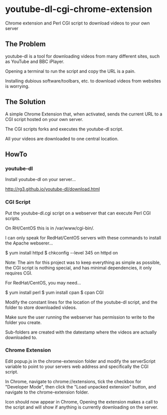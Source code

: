 youtube-dl-cgi-chrome-extension
===============================

Chrome extension and Perl CGI script to download videos to your own server

The Problem
-----------

youtube-dl is a tool for downloading videos from many different sites, such as YouTube and BBC iPlayer.

Opening a terminal to run the script and copy the URL is a pain.

Installing dubious software/toolbars, etc. to download videos from websites is worrying.

The Solution
------------

A simple Chrome Extension that, when activated, sends the current URL to a CGI script hosted on your own server.

The CGI scripts forks and executes the youtube-dl script.

All your videos are downloaded to one central location.


HowTo
-----

### youtube-dl

Install youtube-dl on your server...

http://rg3.github.io/youtube-dl/download.html

### CGI Script

Put the youtube-dl.cgi script on a webserver that can execute Perl CGI scripts.

On RH/CentOS this is in /var/www/cgi-bin/.

I can only speak for RedHat/CentOS servers with these commands to install the Apache webserer...

$ yum install httpd
$ chkconfig --level 345 on httpd on

Note: The aim for this project was to keep everything as simple as possible, the CGI script is nothing special, and has minimal dependencies, it only requires CGI.

For RedHat/CentOS, you may need...

$ yum install perl
$ yum install cpan
$ cpan CGI

Modify the constant lines for the location of the youtube-dl script, and the folder to store downloaded videos.

Make sure the user running the webserver has permission to write to the folder you create.

Sub-folders are created with the datestamp where the videos are actually downloaded to.

### Chrome Extension

Edit popup.js in the chrome-extension folder and modify the serverScript variable to point to your servers web address and specifically the CGI script.

In Chrome, navigate to chrome://extensions, tick the checkbox for "Developer Mode", then click the "Load unpacked extension" button, and navigate to the chrome-extension folder.

Icon should now appear in Chrome, Opening the extension makes a call to the script and will show if anything is currently downloading on the server.
